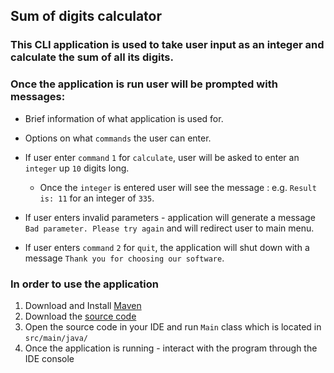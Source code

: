 ## Sum of digits calculator

### This CLI application is used to take user input as an integer and calculate the sum of all its digits.

### Once the application is run user will be prompted with messages:

- Brief information of what application is used for.
- Options on what `commands` the user can enter.


- If user enter `command` `1` for `calculate`, user will be asked to enter an `integer` up `10` digits long.
    - Once the `integer` is entered user will see the message : e.g. `Result is: 11` for an integer of `335`.
- If user enters invalid parameters - application will generate a message `Bad parameter. Please try again` and will redirect user to main menu.
- If user enters `command` `2` for `quit`, the application will shut down with a message `Thank you for choosing our software`.

### In order to use the application
1. Download and Install [Maven](https://maven.apache.org)
2. Download the [source code](https://github.com/Likh-Alex/sum-of-digits-calculator)
3. Open the source code in your IDE and run `Main` class which is located in `src/main/java/`
4. Once the application is running - interact with the program through the IDE console
